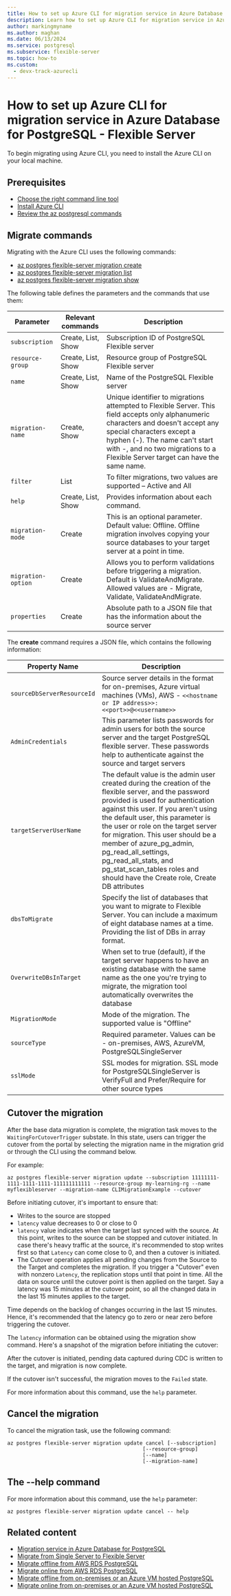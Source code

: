 ```yaml
---
title: How to set up Azure CLI for migration service in Azure Database for PostgreSQL - Flexible Server
description: Learn how to set up Azure CLI for migration service in Azure Database for PostgreSQL - Flexible Server and begin migrating your data.
author: markingmyname
ms.author: maghan
ms.date: 06/13/2024
ms.service: postgresql
ms.subservice: flexible-server
ms.topic: how-to
ms.custom:
  - devx-track-azurecli
---
```


# How to set up Azure CLI for migration service in Azure Database for PostgreSQL - Flexible Server

To begin migrating using Azure CLI, you need to install the Azure CLI on your local machine.

## Prerequisites

- [Choose the right command line tool](/CLI/azure/choose-the-right-azure-command-line-tool)
- [Install Azure CLI](/cli/azure/install-azure-cli)
- [Review the az postgresql commands](/cli/azure/postgres)

## Migrate commands

Migrating with the Azure CLI uses the following commands:

- [az postgres flexible-server migration create](/cli/azure/postgres/flexible-server/migration#az-postgres-flexible-server-migration-create)
- [az postgres flexible-server migration list](/cli/azure/postgres/flexible-server/migration#az-postgres-flexible-server-migration-list)
- [az postgres flexible-server migration show](/cli/azure/postgres/flexible-server/migration#az-postgres-flexible-server-migration-show)

The following table defines the parameters and the commands that use them:

| Parameter | Relevant commands | Description |
| --- | --- | --- |
| `subscription` | Create, List, Show | Subscription ID of PostgreSQL Flexible server |
| `resource-group` | Create, List, Show | Resource group of PostgreSQL Flexible server |
| `name` | Create, List, Show | Name of the PostgreSQL Flexible server |
| `migration-name` | Create, Show | Unique identifier to migrations attempted to Flexible Server. This field accepts only alphanumeric characters and doesn't accept any special characters except a hyphen (-). The name can't start with -, and no two migrations to a Flexible Server target can have the same name. |
| `filter` | List | To filter migrations, two values are supported – Active and All  
| `help` | Create, List, Show | Provides information about each command. |
| `migration-mode` | Create | This is an optional parameter. Default value: Offline. Offline migration involves copying your source databases to your target server at a point in time. |
| `migration-option` | Create | Allows you to perform validations before triggering a migration. Default is ValidateAndMigrate. Allowed values are - Migrate, Validate, ValidateAndMigrate.
| `properties` | Create | Absolute path to a JSON file that has the information about the source server |

The **create** command requires a JSON file, which contains the following information:

| Property Name | Description |
| --- | --- |
| `sourceDbServerResourceId` | Source server details in the format for on-premises, Azure virtual machines (VMs), AWS - `<<hostname or IP address>>:<<port>>@<<username>>` |
| `AdminCredentials` | This parameter lists passwords for admin users for both the source server and the target PostgreSQL flexible server. These passwords help to authenticate against the source and target servers |
| `targetServerUserName` | The default value is the admin user created during the creation of the flexible server, and the password provided is used for authentication against this user. If you aren't using the default user, this parameter is the user or role on the target server for migration. This user should be a member of azure_pg_admin, pg_read_all_settings, pg_read_all_stats, and pg_stat_scan_tables roles and should have the Create role, Create DB attributes |
| `dbsToMigrate` | Specify the list of databases that you want to migrate to Flexible Server. You can include a maximum of eight database names at a time. Providing the list of DBs in array format. |
| `OverwriteDBsInTarget` | When set to true (default), if the target server happens to have an existing database with the same name as the one you're trying to migrate, the migration tool automatically overwrites the database |
| `MigrationMode` | Mode of the migration. The supported value is "Offline" |
| `sourceType` | Required parameter. Values can be - on-premises, AWS, AzureVM, PostgreSQLSingleServer |
| `sslMode` | SSL modes for migration. SSL mode for PostgreSQLSingleServer is VerifyFull and Prefer/Require for other source types |

## Cutover the migration

After the base data migration is complete, the migration task moves to the `WaitingForCutoverTrigger` substate. In this state, users can trigger the cutover from the portal by selecting the migration name in the migration grid or through the CLI using the command below.

For example:

```azurecli-interactive
az postgres flexible-server migration update --subscription 11111111-1111-1111-1111-111111111111 --resource-group my-learning-rg --name myflexibleserver --migration-name CLIMigrationExample --cutover
```

Before initiating cutover, it's important to ensure that:

- Writes to the source are stopped
- `latency` value decreases to 0 or close to 0
- `latency` value indicates when the target last synced with the source. At this point, writes to the source can be stopped and cutover initiated. In case there's heavy traffic at the source, it's recommended to stop writes first so that `Latency` can come close to 0, and then a cutover is initiated.
- The Cutover operation applies all pending changes from the Source to the Target and completes the migration. If you trigger a "Cutover" even with nonzero `Latency`, the replication stops until that point in time. All the data on source until the cutover point is then applied on the target. Say a latency was 15 minutes at the cutover point, so all the changed data in the last 15 minutes applies to the target.

Time depends on the backlog of changes occurring in the last 15 minutes. Hence, it's recommended that the latency go to zero or near zero before triggering the cutover.

The `latency` information can be obtained using the migration show command.
Here's a snapshot of the migration before initiating the cutover:

After the cutover is initiated, pending data captured during CDC is written to the target, and migration is now complete.

If the cutover isn't successful, the migration moves to the `Failed` state.

For more information about this command, use the `help` parameter.

## Cancel the migration

To cancel the migration task, use the following command:

```azurecli
az postgres flexible-server migration update cancel [--subscription]
                                            [--resource-group]
                                            [--name]
                                            [--migration-name]
```

## The --help command

For more information about this command, use the `help` parameter:

```azurecli-interactive
az postgres flexible-server migration update cancel -- help
```

## Related content

- [Migration service in Azure Database for PostgreSQL](concepts-migration-service-postgresql.md)
- [Migrate from Single Server to Flexible Server](tutorial-migration-service-single-to-flexible.md)
- [Migrate offline from AWS RDS PostgreSQL](tutorial-migration-service-aws-offline.md)
- [Migrate online from AWS RDS PostgreSQL](tutorial-migration-service-aws-online.md)
- [Migrate offline from on-premises or an Azure VM hosted PostgreSQL](tutorial-migration-service-iaas-offline.md)
- [Migrate online from on-premises or an Azure VM hosted PostgreSQL](tutorial-migration-service-iaas-online.md)
